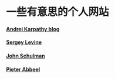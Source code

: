 # 一些有意思的个人网站

#### [Andrej Karpathy blog](http://karpathy.github.io/)
#### [Sergey Levine](http://people.eecs.berkeley.edu/~svlevine/)
#### [John Schulman](http://joschu.net/)
#### [Pieter Abbeel](http://people.eecs.berkeley.edu/~pabbeel/)
